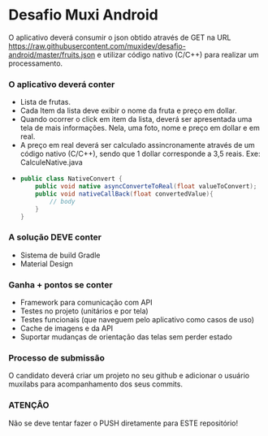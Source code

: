 # Desafio Muxi Android
O aplicativo deverá consumir o json obtido através de GET na URL https://raw.githubusercontent.com/muxidev/desafio-android/master/fruits.json e utilizar código nativo (C/C++) para realizar um processamento.

### O aplicativo deverá conter
 - Lista de frutas. 
 - Cada Item da lista deve exibir o nome da fruta e preço em dollar.
 - Quando ocorrer o click em item da lista, deverá ser apresentada uma tela de mais informações. Nela, uma foto, nome e preço em dollar e em real. 
  - A preço em real deverá ser calculado assincronamente através de um código nativo (C/C++), sendo que 1 dollar corresponde a 3,5 reais. 
  Exe: CalculeNative.java
  - ```java
    public class NativeConvert {
        public void native asyncConverteToReal(float valueToConvert);
        public void nativeCallBack(float convertedValue){
            // body
        }
    }
      ```
  
  
### A solução DEVE conter
- Sistema de build Gradle
-  Material Design

### Ganha + pontos se conter
- Framework para comunicação com API
- Testes no projeto (unitários e por tela)
- Testes funcionais (que naveguem pelo aplicativo como casos de uso)
- Cache de imagens e da API
- Suportar mudanças de orientação das telas sem perder estado
 


### **Processo de submissão** ###
O candidato deverá criar um projeto no seu github e adicionar o usuário muxilabs para acompanhamento dos seus commits. 

### **ATENÇÂO** ###
Não se deve tentar fazer o PUSH diretamente para ESTE repositório!
